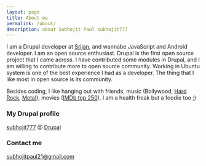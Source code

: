 ```yaml
---
layout: page
title: About me
permalink: /about/
description: about Subhojit Paul subhojit777
---
```


I am a Drupal developer at [Srijan](http://www.srijan.net), and wannabe JavaScript and Android developer. I am an open source enthusiast. Drupal is the first open source project that I came across. I have contributed some modules in Drupal, and I am willing to contribute more to open source community. Working in Ubuntu system is one of the best experience I had as a developer. The thing that I like most in open source is its community.

Besides coding, I like hanging out with friends, music (Bollywood, [Hard Rock](http://en.wikipedia.org/wiki/Hard_rock), [Metal](http://en.wikipedia.org/wiki/Heavy_metal_music)), movies ([IMDb top 250](http://www.imdb.com/chart/top)). I am a health freak but a foodie too ;)

### My Drupal profile

[subhojit777](https://www.drupal.org/u/subhojit777) @ [Drupal](https://www.drupal.org/)

### Contact me

[subhojitpaul21@gmail.com](mailto:subhojitpaul21@gmail.com)
